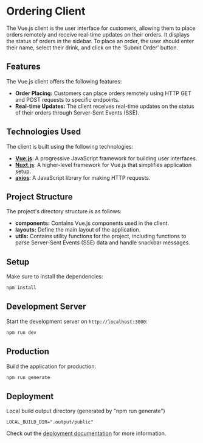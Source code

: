 # Ordering Client

The Vue.js client is the user interface for customers, allowing them to place orders remotely and receive real-time updates on their orders. It displays the status of orders in the sidebar. To place an order, the user should enter their name, select their drink, and click on the 'Submit Order' button.

## Features

The Vue.js client offers the following features:

- **Order Placing:** Customers can place orders remotely using HTTP GET and POST requests to specific endpoints.
- **Real-time Updates:** The client receives real-time updates on the status of their orders through Server-Sent Events (SSE).

## Technologies Used

The client is built using the following technologies:

- [**Vue.js**](https://vuejs.org/): A progressive JavaScript framework for building user interfaces.
- [**Nuxt.js**](https://nuxtjs.org/): A higher-level framework for Vue.js that simplifies application setup.
- [**axios**](https://axios-http.com/): A JavaScript library for making HTTP requests.

## Project Structure

The project's directory structure is as follows:

- **components:** Contains Vue.js components used in the client.
- **layouts:** Define the main layout of the application.
- **utils:** Contains utility functions for the project, including functions to parse Server-Sent Events (SSE) data and handle snackbar messages.

## Setup

Make sure to install the dependencies:

```bash
npm install
```

## Development Server

Start the development server on `http://localhost:3000`:

```bash
npm run dev
```

## Production

Build the application for production:

```bash
npm run generate
```

## Deployment

Local build output directory (generated by "npm run generate")

```
LOCAL_BUILD_DIR=".output/public"
```

Check out the [deployment documentation](https://nuxt.com/docs/getting-started/deployment) for more information.
